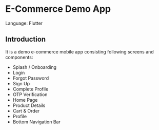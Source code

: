 # E-Commerce Demo App

Language: Flutter

## Introduction

It is a demo e-commerce mobile app consisting following screens and components:

- Splash / Onboarding
- Login
- Forgot Password
- Sign Up
- Complete Profile
- OTP Verification
- Home Page
- Product Details
- Cart & Order
- Profile
- Bottom Navigation Bar
